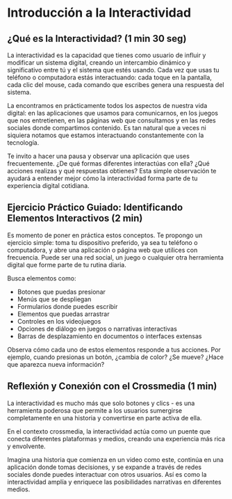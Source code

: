 # Introducción a la Interactividad

## ¿Qué es la Interactividad? (1 min 30 seg)

La interactividad es la capacidad que tienes como usuario de influir y modificar un sistema digital, creando un intercambio dinámico y significativo entre tú y el sistema que estés usando. Cada vez que usas tu teléfono o computadora estás interactuando: cada toque en la pantalla, cada clic del mouse, cada comando que escribes genera una respuesta del sistema.

La encontramos en prácticamente todos los aspectos de nuestra vida digital: en las aplicaciones que usamos para comunicarnos, en los juegos que nos entretienen, en las páginas web que consultamos y en las redes sociales donde compartimos contenido. Es tan natural que a veces ni siquiera notamos que estamos interactuando constantemente con la tecnología.

Te invito a hacer una pausa y observar una aplicación que uses frecuentemente. ¿De qué formas diferentes interactúas con ella? ¿Qué acciones realizas y qué respuestas obtienes? Esta simple observación te ayudará a entender mejor cómo la interactividad forma parte de tu experiencia digital cotidiana.

## Ejercicio Práctico Guiado: Identificando Elementos Interactivos (2 min)

Es momento de poner en práctica estos conceptos. Te propongo un ejercicio simple: toma tu dispositivo preferido, ya sea tu teléfono o computadora, y abre una aplicación o página web que utilices con frecuencia. Puede ser una red social, un juego o cualquier otra herramienta digital que forme parte de tu rutina diaria.

Busca elementos como:
- Botones que puedas presionar
- Menús que se despliegan
- Formularios donde puedes escribir
- Elementos que puedas arrastrar
- Controles en los videojuegos
- Opciones de diálogo en juegos o narrativas interactivas
- Barras de desplazamiento en documentos o interfaces extensas

Observa cómo cada uno de estos elementos responde a tus acciones. Por ejemplo, cuando presionas un botón, ¿cambia de color? ¿Se mueve? ¿Hace que aparezca nueva información?

## Reflexión y Conexión con el Crossmedia (1 min)

La interactividad es mucho más que solo botones y clics - es una herramienta poderosa que permite a los usuarios sumergirse completamente en una historia y convertirse en parte activa de ella.

En el contexto crossmedia, la interactividad actúa como un puente que conecta diferentes plataformas y medios, creando una experiencia más rica y envolvente.

Imagina una historia que comienza en un video como este, continúa en una aplicación donde tomas decisiones, y se expande a través de redes sociales donde puedes interactuar con otros usuarios. Así es como la interactividad amplía y enriquece las posibilidades narrativas en diferentes medios.
